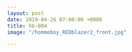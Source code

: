 ```yaml
---
layout: post
date: 2019-04-26 07:00:00 +0000
title: hb-004
image: "/hommeboy_REDblazer2_front.jpg"

---
```


